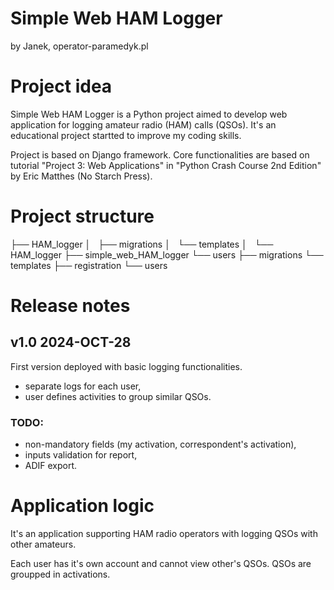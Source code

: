 # Simple Web HAM Logger
by Janek, operator-paramedyk.pl

# Project idea

Simple Web HAM Logger is a Python project aimed to develop web application for logging amateur radio (HAM) calls (QSOs). It's an educational project startted to improve my coding skills. 

Project is based on Django framework. Core functionalities are based on tutorial "Project 3: Web Applications" in "Python Crash Course 2nd Edition" by Eric Matthes (No Starch Press).

# Project structure

├── HAM_logger
│   ├── migrations
│   └── templates
│       └── HAM_logger
├── simple_web_HAM_logger
└── users
    ├── migrations
    └── templates
        ├── registration
        └── users

# Release notes

## v1.0 2024-OCT-28
First version deployed with basic logging functionalities.
- separate logs for each user,
- user defines activities to group similar QSOs.

### TODO:
- non-mandatory fields (my activation, correspondent's activation),
- inputs validation for report,
- ADIF export.

# Application logic

It's an application supporting HAM radio operators with logging QSOs with other amateurs.

Each user has it's own account and cannot view other's QSOs.
QSOs are groupped in activations.
 
